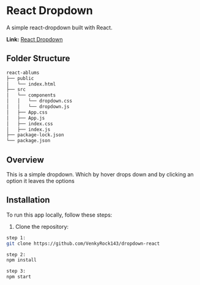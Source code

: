 
# React Dropdown

A simple react-dropdown built with React.

**Link:** [React Dropdown](https://dropdown-with-react.netlify.app/)

## Folder Structure

```sh
react-ablums
├── public
│   └── index.html
├── src
│   └── components
│   │   └── dropdown.css
│   │   └── dropdown.js
│   ├── App.css
│   ├── App.js
│   ├── index.css
│   ├── index.js
├── package-lock.json
└── package.json
```


## Overview
This is a simple dropdown. Which by hover drops down and by clicking an option it leaves the options

## Installation

To run this app locally, follow these steps:

1. Clone the repository:

```bash
step 1:
git clone https://github.com/VenkyRock143/dropdown-react

step 2:
npm install

step 3:
npm start

